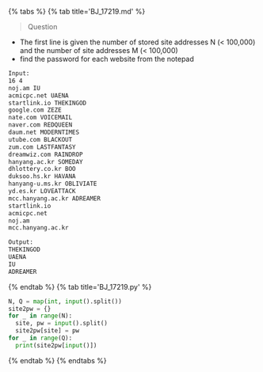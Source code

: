 {% tabs %}
{% tab title='BJ_17219.md' %}

> Question

* The first line is given the number of stored site addresses N (< 100,000) and the number of site addresses M (< 100,000)
* find the password for each website from the notepad

```txt
Input:
16 4
noj.am IU
acmicpc.net UAENA
startlink.io THEKINGOD
google.com ZEZE
nate.com VOICEMAIL
naver.com REDQUEEN
daum.net MODERNTIMES
utube.com BLACKOUT
zum.com LASTFANTASY
dreamwiz.com RAINDROP
hanyang.ac.kr SOMEDAY
dhlottery.co.kr BOO
duksoo.hs.kr HAVANA
hanyang-u.ms.kr OBLIVIATE
yd.es.kr LOVEATTACK
mcc.hanyang.ac.kr ADREAMER
startlink.io
acmicpc.net
noj.am
mcc.hanyang.ac.kr

Output:
THEKINGOD
UAENA
IU
ADREAMER
```

{% endtab %}
{% tab title='BJ_17219.py' %}

```py
N, Q = map(int, input().split())
site2pw = {}
for _ in range(N):
  site, pw = input().split()
  site2pw[site] = pw
for _ in range(Q):
  print(site2pw[input()])
```

{% endtab %}
{% endtabs %}
